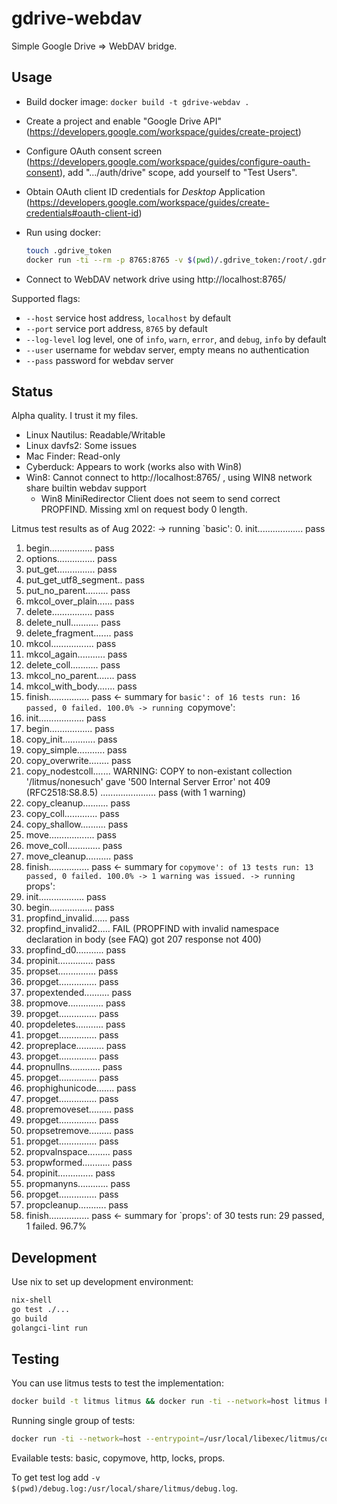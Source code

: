 # gdrive-webdav

Simple Google Drive => WebDAV bridge.

## Usage

* Build docker image: `docker build -t gdrive-webdav .`
* Create a project and enable "Google Drive API" (https://developers.google.com/workspace/guides/create-project)
* Configure OAuth consent screen (https://developers.google.com/workspace/guides/configure-oauth-consent), add ".../auth/drive" scope, add yourself to "Test Users".
* Obtain OAuth client ID credentials for *Desktop* Application (https://developers.google.com/workspace/guides/create-credentials#oauth-client-id)
* Run using docker:

  ```bash
  touch .gdrive_token
  docker run -ti --rm -p 8765:8765 -v $(pwd)/.gdrive_token:/root/.gdrive_token gdrive-webdav --client-id=<client_id> --client-secret=<client_secret>
  ```

* Connect to WebDAV network drive using http://localhost:8765/

Supported flags:

* `--host` service host address, `localhost` by default
* `--port` service port address, `8765` by default
* `--log-level` log level, one of `info`, `warn`, `error`, and `debug`, `info` by default
* `--user` username for webdav server, empty means no authentication
* `--pass` password for webdav server

## Status

Alpha quality. I trust it my files.

* Linux Nautilus: Readable/Writable
* Linux davfs2: Some issues
* Mac Finder: Read-only
* Cyberduck: Appears to work (works also with Win8)
* Win8: Cannot connect to http://localhost:8765/ , using WIN8 network share builtin webdav support
  * Win8 MiniRedirector Client does not seem to send correct PROPFIND. Missing xml on request body 0 length.

Litmus test results as of Aug 2022:
-> running `basic':
 0. init.................. pass
 1. begin................. pass
 2. options............... pass
 3. put_get............... pass
 4. put_get_utf8_segment.. pass
 5. put_no_parent......... pass
 6. mkcol_over_plain...... pass
 7. delete................ pass
 8. delete_null........... pass
 9. delete_fragment....... pass
10. mkcol................. pass
11. mkcol_again........... pass
12. delete_coll........... pass
13. mkcol_no_parent....... pass
14. mkcol_with_body....... pass
15. finish................ pass
<- summary for `basic': of 16 tests run: 16 passed, 0 failed. 100.0%
-> running `copymove':
 0. init.................. pass
 1. begin................. pass
 2. copy_init............. pass
 3. copy_simple........... pass
 4. copy_overwrite........ pass
 5. copy_nodestcoll....... WARNING: COPY to non-existant collection '/litmus/nonesuch' gave '500 Internal Server Error' not 409 (RFC2518:S8.8.5)
    ...................... pass (with 1 warning)
 6. copy_cleanup.......... pass
 7. copy_coll............. pass
 8. copy_shallow.......... pass
 9. move.................. pass
10. move_coll............. pass
11. move_cleanup.......... pass
12. finish................ pass
<- summary for `copymove': of 13 tests run: 13 passed, 0 failed. 100.0%
-> 1 warning was issued.
-> running `props':
 0. init.................. pass
 1. begin................. pass
 2. propfind_invalid...... pass
 3. propfind_invalid2..... FAIL (PROPFIND with invalid namespace declaration in body (see FAQ) got 207 response not 400)
 4. propfind_d0........... pass
 5. propinit.............. pass
 6. propset............... pass
 7. propget............... pass
 8. propextended.......... pass
 9. propmove.............. pass
10. propget............... pass
11. propdeletes........... pass
12. propget............... pass
13. propreplace........... pass
14. propget............... pass
15. propnullns............ pass
16. propget............... pass
17. prophighunicode....... pass
18. propget............... pass
19. propremoveset......... pass
20. propget............... pass
21. propsetremove......... pass
22. propget............... pass
23. propvalnspace......... pass
24. propwformed........... pass
25. propinit.............. pass
26. propmanyns............ pass
27. propget............... pass
28. propcleanup........... pass
29. finish................ pass
<- summary for `props': of 30 tests run: 29 passed, 1 failed. 96.7%

## Development

Use nix to set up development environment:

```bash
nix-shell
go test ./...
go build
golangci-lint run
```

## Testing

You can use litmus tests to test the implementation:

```bash
docker build -t litmus litmus && docker run -ti --network=host litmus http://localhost:8765/
```

Running single group of tests:

```bash
docker run -ti --network=host --entrypoint=/usr/local/libexec/litmus/copymove litmus http://localhost:8765/
```

Evailable tests: basic, copymove, http, locks, props.

To get test log add `-v $(pwd)/debug.log:/usr/local/share/litmus/debug.log`.
